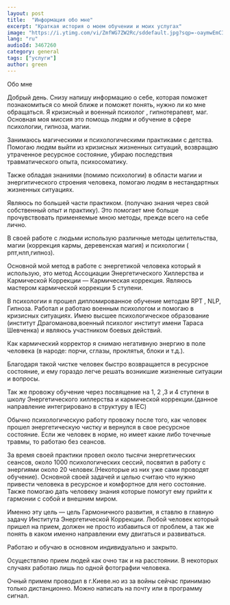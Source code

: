 ```yaml
---
layout: post
title:  "Информация обо мне"
excerpt: "Краткая история о моем обучении и моих услугах"
image: "https://i.ytimg.com/vi/ZmfWG7ZW2Rc/sddefault.jpg?sqp=-oaymwEmCIAFEOAD8quKqQMa8AEB-AHUBoAC4AOKAgwIABABGGUgWyhQMA8=&rs=AOn4CLAZV0Qm9ooWiaAtcbwR4GyxWPhRcA"
lang: "ru"
audioId: 3467260
category: general
tags: ["услуги"]
author: green
---
```


Обо мне

Добрый день. Снизу напишу  информацию о себе, которая поможет познакомиться  со мной ближе и поможет понять, нужно ли ко мне обращаться.
Я кризисный и военный  психолог , гипнотерапевт, маг. Основная моя миссия это помощь людям и обучение в сфере психологии, гипноза, магии. 

Занимаюсь  магическими и психологическими  практиками  с детства.  Помогаю людям выйти из кризисных жизненных ситуаций, возвращаю утраченное ресурсное состояние, убираю последствия травматического опыта, психосоматику.

Также обладая знаниями (помимо психологии) в области магии и  энергитического строения человека, помогаю людям  в  нестандартных жизненных ситуациях. 

Являюсь по большей части практиком. (получаю знания через свой собственный опыт и практику). Это помогает мне больше прочувствовать применяемые мною методы, прежде всего на себе лично.

В своей работе с людьми использую различные  методы  целительства, магии (коррекция кармы, деревенская магия) и  психологии ( рпт,нлп,гипноз).

Основной мой метод в  работе с энергетикой человека который  я использую, это метод Ассоциации Энергетического Хиллерства и Кармической Коррекции  — Кармическая коррекция. Являюсь мастером кармической коррекции 5 ступени. 

В психологии я прошел дипломированное обучение методам RPT , NLP, Гипноза. Работал и работаю военным психологом и помогаю в кризисных ситуациях. Имею высшее психологическое образование (институт Драгоманова,военный психолог институт имени Тараса Шевченка) и являюсь участником боевых действий.

Как кармический корректор я снимаю негативную энергию  в поле человека (в народе: порчи, сглазы, проклятья, блоки и т.д.).   

Благодаря такой чистке человек быстро возвращается в ресурсное состояние, и ему гораздо легче решать возникшие жизненные ситуации и вопросы.

Так же провожу обучение через посвящение на 1, 2 ,3  и 4 ступени в школу Энергетического хиллерства и кармической коррекции.(данное направление интегрировано в структуру в IEC) 

Обычно психологическую  работу провожу после того, как человек прошел энергетическую чистку и вернулся в свое ресурсное состояние. Если же человек в норме, но имеет какие либо точечные травмы, то работаю без сеансов.

За время своей практики провел около  тысячи энергетических сеансов, около 1000  психологических сессий, посвятил в  работу с энергиями около 20 человек.(Некоторые из них уже сами проводят обучение).
Основной своей задачей и целью считаю что нужно привести человека в ресурсное  и комфортное для него состояние. Также помогаю дать человеку  знания которые помогут ему прийти к гармонии  с собой и внешним миром.  

Именно эту цель — цель Гармоничного развития, я ставлю в главную задачу Института Энергетической Коррекции.  Любой человек который пришел  на прием, должен не просто избавиться от проблем, а так же понять в каком именно направлении ему двигаться и развиваться.

Работаю и обучаю в основном индивидуально и закрыто. 

Осуществляю прием людей как очно так и на расстоянии. В некоторых случаях работаю лишь по одной фотографии человека.

Очный примем проводил в г.Киеве.но из за войны сейчас принимаю только дистанционно. 
 Можно  написать  на почту или в программу сигнал.


